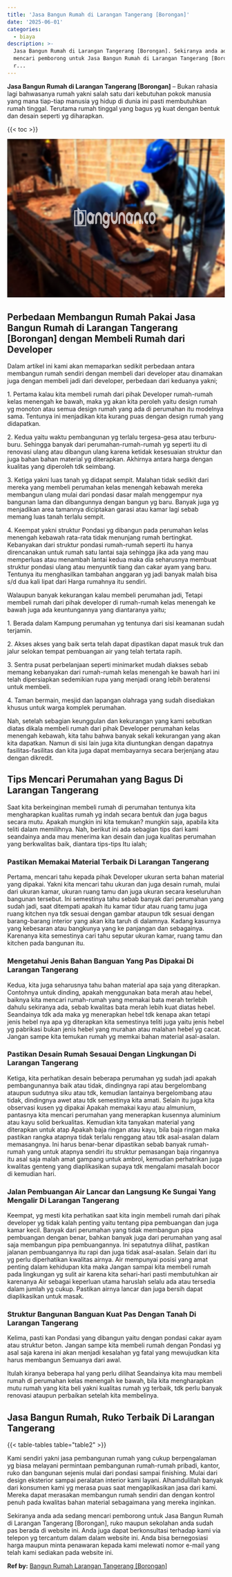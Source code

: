 ```yaml
---
title: 'Jasa Bangun Rumah di Larangan Tangerang [Borongan]'
date: '2025-06-01'
categories:
  - biaya
description: >-
  Jasa Bangun Rumah di Larangan Tangerang [Borongan]. Sekiranya anda ada sedang
  mencari pemborong untuk Jasa Bangun Rumah di Larangan Tangerang [Borongan],
  r...
---
```


**Jasa Bangun Rumah di Larangan Tangerang \[Borongan\]** – Bukan rahasia lagi bahwasanya rumah yakni salah satu dari kebutuhan pokok manusia yang mana tiap-tiap manusia yg hidup di dunia ini pasti membutuhkan rumah tinggal. Terutama rumah tinggal yang bagus yg kuat dengan bentuk dan desain seperti yg diharapkan.

{{< toc >}}

![Jasa Bangun Rumah di Larangan Tangerang [Borongan]](/images/borong-bangunan-39.png)

## Perbedaan Membangun Rumah Pakai Jasa Bangun Rumah di Larangan Tangerang \[Borongan\] dengan Membeli Rumah dari Developer

Dalam artikel ini kami akan memaparkan sedikit perbedaan antara membangun rumah sendiri dengan membeli dari developer atau dinamakan juga dengan membeli jadi dari developer, perbedaan dari keduanya yakni;

1\. Pertama kalau kita membeli rumah dari pihak Developer rumah-rumah kelas menengah ke bawah, maka yg akan kita peroleh yaitu design rumah yg monoton atau semua design rumah yang ada di perumahan itu modelnya sama. Tentunya ini menjadikan kita kurang puas dengan design rumah yang didapatkan.

2\. Kedua yaitu waktu pembangunan yg terlalu tergesa-gesa atau terburu-buru. Sehingga banyak dari perumahan-rumah-rumah yg seperti itu di renovasi ulang atau dibangun ulang karena ketidak kesesuaian struktur dan juga bahan bahan material yg diterapkan. Akhirnya antara harga dengan kualitas yang diperoleh tdk seimbang.

3\. Ketiga yakni luas tanah yg didapat sempit. Malahan tidak sedikit dari mereka yang membeli perumahan kelas menengah kebawah mereka membangun ulang mulai dari pondasi dasar malah menggempur nya bangunan lama dan dibangunnya dengan bangun yg baru. Banyak juga yg menjadikan area tamannya diciptakan garasi atau kamar lagi sebab memang luas tanah terlalu sempit.

4\. Keempat yakni struktur Pondasi yg dibangun pada perumahan kelas menengah kebawah rata-rata tidak menunjang rumah bertingkat. Kebanyakan dari struktur pondasi rumah-rumah seperti itu hanya direncanakan untuk rumah satu lantai saja sehingga jika ada yang mau memperluas atau menambah lantai kedua maka dia seharusnya membuat struktur pondasi ulang atau menyuntik tiang dan cakar ayam yang baru. Tentunya itu menghasilkan tambahan anggaran yg jadi banyak malah bisa s/d dua kali lipat dari Harga rumahnya itu sendiri.

Walaupun banyak kekurangan kalau membeli perumahan jadi, Tetapi membeli rumah dari pihak developer di rumah-rumah kelas menengah ke bawah juga ada keuntungannya yang diantaranya yaitu;

1\. Berada dalam Kampung perumahan yg tentunya dari sisi keamanan sudah terjamin.

2\. Akses akses yang baik serta telah dapat dipastikan dapat masuk truk dan jalur selokan tempat pembuangan air yang telah tertata rapih.

3\. Sentra pusat perbelanjaan seperti minimarket mudah diakses sebab memang kebanyakan dari rumah-rumah kelas menengah ke bawah hari ini telah dipersiapkan sedemikian rupa yang menjadi orang lebih beratensi untuk membeli.

4\. Taman bermain, mesjid dan lapangan olahraga yang sudah disediakan khusus untuk warga komplek perumahan.

Nah, setelah sebagian keunggulan dan kekurangan yang kami sebutkan diatas dikala membeli rumah dari pihak Developer perumahan kelas menengah kebawah, kita tahu bahwa banyak sekali kekurangan yang akan kita dapatkan. Namun di sisi lain juga kita diuntungkan dengan dapatnya fasilitas-fasilitas dan kita juga dapat membayarnya secara berjenjang atau dengan dikredit.

## Tips Mencari Perumahan yang Bagus Di Larangan Tangerang

Saat kita berkeinginan membeli rumah di perumahan tentunya kita mengharapkan kualitas rumah yg indah secara bentuk dan juga bagus secara mutu. Apakah mungkin ini kita temukan? mungkin saja, apabila kita teliti dalam memilihnya. Nah, berikut ini ada sebagian tips dari kami seandainya anda mau menerima kan desain dan juga kualitas perumahan yang berkwalitas baik, diantara tips-tips Itu ialah;

### Pastikan Memakai Material Terbaik Di Larangan Tangerang

Pertama, mencari tahu kepada pihak Developer ukuran serta bahan material yang dipakai. Yakni kita mencari tahu ukuran dan juga desain rumah, mulai dari ukuran kamar, ukuran ruang tamu dan juga ukuran secara keseluruhan bangunan tersebut. Ini semestinya tahu sebab banyak dari perumahan yang sudah jadi, saat ditempati apakah itu kamar tidur atau ruang tamu juga ruang kitchen nya tdk sesuai dengan gambar ataupun tdk sesuai dengan barang-barang interior yang akan kita taruh di dalamnya. Kadang kasurnya yang kebesaran atau bangkunya yang ke panjangan dan sebagainya. Karenanya kita semestinya cari tahu seputar ukuran kamar, ruang tamu dan kitchen pada bangunan itu.

### Mengetahui Jenis Bahan Banguan Yang Pas Dipakai Di Larangan Tangerang

Kedua, kita juga seharusnya tahu bahan material apa saja yang diterapkan. Contohnya untuk dinding, apakah menggunakan bata merah atau hebel, baiknya kita mencari rumah-rumah yang memakai bata merah terlebih dahulu sekiranya ada, sebab kwalitas bata merah lebih kuat diatas hebel. Seandainya tdk ada maka yg menerapkan hebel tdk kenapa akan tetapi jenis hebel nya apa yg diterapkan kita semestinya teliti juga yaitu jenis hebel yg pabrikasi bukan jenis hebel yang murahan atau malahan hebel yg cacat. Jangan sampe kita temukan rumah yg memkai bahan material asal-asalan.

### Pastikan Desain Rumah Sesauai Dengan Lingkungan Di Larangan Tangerang

Ketiga, kita perhatikan desain beberapa perumahan yg sudah jadi apakah pembangunannya baik atau tidak, dindingnya rapi atau bergelombang ataupun sudutnya siku atau tdk, kemudian lantainya bergelombang atau tidak, dindingnya awet atau tdk semestinya kita amati. Selain itu juga kita observasi kusen yg dipakai Apakah memakai kayu atau almunium, pantasnya kita mencari perumahan yang menerapkan kusennya aluminium atau kayu solid berkualitas. Kemudian kita tanyakan material yang diterapkan untuk atap Apakah baja ringan atau kayu, bila baja ringan maka pastikan rangka atapnya tidak terlalu renggang atau tdk asal-asalan dalam memasangnya. Ini harus benar-benar dipastikan sebab banyak rumah-rumah yang untuk atapnya sendiri itu struktur pemasangan baja ringannya itu asal saja malah amat gampang untuk ambrol, kemudian perhatrikan juga kwalitas genteng yang diaplikasikan supaya tdk mengalami masalah bocor di kemudian hari.

### Jalan Pembuangan Air Lancar dan Langsung Ke Sungai Yang Mengalir Di Larangan Tangerang

Keempat, yg mesti kita perhatikan saat kita ingin membeli rumah dari pihak developer yg tidak kalah penting yaitu tentang pipa pembuangan dan juga kamar kecil. Banyak dari perumahan yang tidak membangun pipa pembuangan dengan benar, bahkan banyak juga dari perumahan yang asal saja membangun pipa pembuangannya. Ini sepatutnya dilihat, pastikan jalanan pembuangannya itu rapi dan juga tidak asal-asalan. Selain dari itu yg perlu diperhatikan kwalitas airnya. Air mempunyai posisi yang amat penting dalam kehidupan kita maka Jangan sampai kita membeli rumah pada lingkungan yg sulit air karena kita sehari-hari pasti membutuhkan air karenanya Air sebagai keperluan utama haruslah selalu ada atau tersedia dalam jumlah yg cukup. Pastikan airnya lancar dan juga bersih dapat diaplikasikan untuk masak.

### Struktur Bangunan Banguan Kuat Pas Dengan Tanah Di Larangan Tangerang

Kelima, pasti kan Pondasi yang dibangun yaitu dengan pondasi cakar ayam atau struktur beton. Jangan sampe kita membeli rumah dengan Pondasi yg asal saja karena ini akan menjadi kesalahan yg fatal yang mewujudkan kita harus membangun Semuanya dari awal.

Itulah kiranya beberapa hal yang perlu dilihat Seandainya kita mau membeli rumah di perumahan kelas menengah ke bawah, bila kita mengharapkan mutu rumah yang kita beli yakni kualitas rumah yg terbaik, tdk perlu banyak renovasi ataupun perbaikan setelah kita membelinya.

## Jasa Bangun Rumah, Ruko Terbaik Di Larangan Tangerang

{{< table-tables table="table2" >}}

Kami sendiri yakni jasa pembangunan rumah yang cukup berpengalaman yg biasa melayani permintaan pembangunan rumah-rumah pribadi, kantor, ruko dan bangunan sejenis mulai dari pondasi sampai finishing. Mulai dari design eksterior sampai peralatan interior kami layani. Alhamdulillah banyak dari konsumen kami yg merasa puas saat mengaplikasikan jasa dari kami. Mereka dapat merasakan membangun rumah sendiri dan dengan kontrol penuh pada kwalitas bahan material sebagaimana yang mereka inginkan.

Sekiranya anda ada sedang mencari pemborong untuk Jasa Bangun Rumah di Larangan Tangerang \[Borongan\], ruko maupun sekolahan anda sudah pas berada di website ini. Anda juga dapat berkonsultasi terhadap kami via telepon yg tercantum dalam dalam website ini. Anda bisa bernegosiasi harga maupun minta penawaran kepada kami melewati nomor e-mail yang telah kami sediakan pada website ini.

**Ref by:** [Bangun Rumah Larangan Tangerang [Borongan]](https://id.wikipedia.org/wiki/Bangun)
